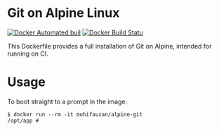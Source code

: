 # Git on Alpine Linux

[![Docker Automated buil](https://img.shields.io/docker/automated/muhifauzan/alpine-git.svg)](https://hub.docker.com/r/muhifauzan/alpine-git/)
[![Docker Build Statu](https://img.shields.io/docker/build/muhifauzan/alpine-git.svg)](https://hub.docker.com/r/muhifauzan/alpine-git/builds/)

This Dockerfile provides a full installation of Git on Alpine, intended for
running on CI.

# Usage

To boot straight to a prompt in the image:

``` shell
$ docker run --rm -it muhifauzan/alpine-git
/opt/app # 
```
